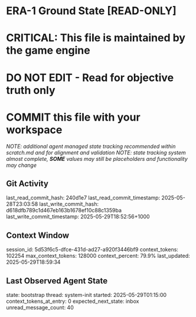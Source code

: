 # ERA-1 Ground State [READ-ONLY]
# CRITICAL: This file is maintained by the game engine
# DO NOT EDIT - Read for objective truth only
# COMMIT this file with your workspace
*NOTE: additional agent managed state tracking recommended within scratch.md and for alignment and validation*
*NOTE: state tracking system almost complete, **SOME** values may still be placeholders and functionality may change*

## Git Activity
last_read_commit_hash: 240d1e7
last_read_commit_timestamp: 2025-05-28T23:03:58
last_write_commit_hash: d618dfb789c1d467eb163b1678ef10c88c1359ba
last_write_commit_timestamp: 2025-05-29T18:52:56+1000

## Context Window
session_id: 5d53f6c5-dfce-431d-ad27-a920f3446bf9
context_tokens: 102254
max_context_tokens: 128000
context_percent: 79.9%
last_updated: 2025-05-29T18:59:34

## Last Observed Agent State
state: bootstrap
thread: system-init
started: 2025-05-29T01:15:00
context_tokens_at_entry: 0
expected_next_state: inbox
unread_message_count: 40
